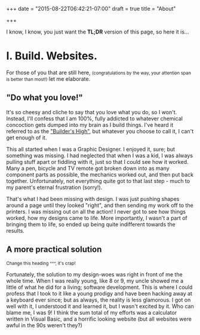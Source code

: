 +++
date = "2015-08-22T06:42:21-07:00"
draft = true
title = "About"

+++

I know, I know, you just want the **TL;DR** version of this page, so here it is...

# I. Build. Websites.

For those of you that are still here, <small>(congratulations by the way, your attention span is better than most!)</small> let me elaborate.

## "Do what you love!"

It's so cheesy and cliche to say that you love what you do, so I won't. Instead, I'll confess that I am 100%, fully addicted to whatever chemical concoction gets dumped into my brain as I build things. I've heard it referred to as the ["Builder's High"](), but whatever you choose to call it, I can't get enough of it.

This all started when I was a Graphic Designer. I enjoyed it, sure; but something was missing. I had neglected that when I was a kid, I was always pulling stuff apart or fiddling with it, just so that I could see how it worked. Many a pen, bicycle and TV remote got broken down into as many component parts as possible, the mechanics worked out, and then put back together. Unfortunately, not everything quite got to that last step - much to my parent's eternal frustration (sorry!).

That's what I had been missing with design. I was just pushing shapes around a page until they looked "right", and then sending my work off to the printers. I was missing out on all the action! I never got to see how things worked, how my designs came to life. More importantly, I wasn't a part of bringing them to life, so ended up being quite indifferent towards the results.

## A more practical solution
<small>Change this heading ^^^, it's crap!</small>

Fortunately, the solution to my design-woes was right in front of me the whole time. When I was really young, like 8 or 9, my uncle showed me a little of what he did for a living; software development. This is where I could profess that I took to it like a young prodigy and have been hacking away at a keyboard ever since; but as always, the reality is less glamorous. I got on well with it, I understood it and learned it, but I wasn't excited by it. Who can blame me, I was 9! I think the sum total of my efforts was a calculator written in Visual Basic, and a horrific looking website (but all websites were awful in the 90s weren't they?)


